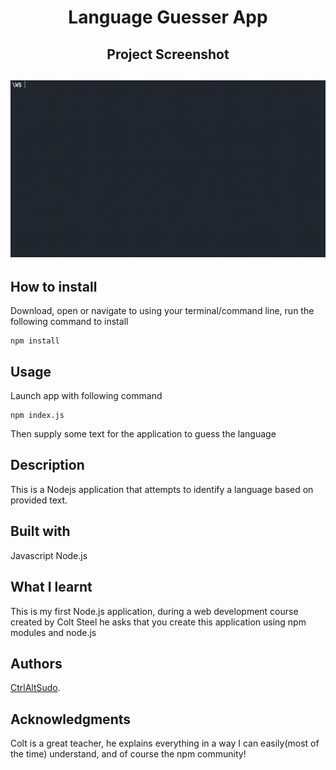 <h1 align="center">Language Guesser App</h1>
<h2 align="center">Project Screenshot<h2>
<p align="center">
  <img src="./demo.gif"></img>
</p>

## How to install
Download, open or navigate to using your terminal/command line, run the following command to install
```command
npm install
```

## Usage 
Launch app with following command
```command 
npm index.js
```

Then supply some text for the application to guess the language
## Description

This is a Nodejs application that attempts to identify a language based on provided text.

## Built with 

Javascript
Node.js


## What I learnt 

This is my first Node.js application, during a web development course created by Colt Steel he asks that you create this application using npm modules and node.js

## Authors

<a href="https://github.com/CtrlAltSudo">CtrlAltSudo</a>.

## Acknowledgments

Colt is a great teacher, he explains everything in a way I can easily(most of the time) understand, and of course the npm community! 